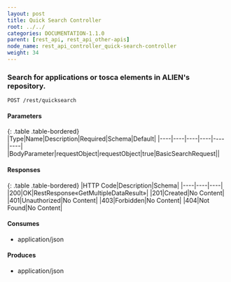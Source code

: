 ```yaml
---
layout: post
title: Quick Search Controller
root: ../../
categories: DOCUMENTATION-1.1.0
parent: [rest_api, rest_api_other-apis]
node_name: rest_api_controller_quick-search-controller
weight: 34
---
```


### Search for applications or tosca elements in ALIEN's repository.
```
POST /rest/quicksearch
```

#### Parameters

{: .table .table-bordered}
|Type|Name|Description|Required|Schema|Default|
|----|----|----|----|----|----|
|BodyParameter|requestObject|requestObject|true|BasicSearchRequest||


#### Responses

{: .table .table-bordered}
|HTTP Code|Description|Schema|
|----|----|----|
|200|OK|RestResponse«GetMultipleDataResult»|
|201|Created|No Content|
|401|Unauthorized|No Content|
|403|Forbidden|No Content|
|404|Not Found|No Content|


#### Consumes

* application/json

#### Produces

* application/json


